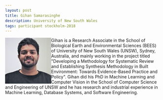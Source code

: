 ```yaml
---
layout: post
title: Gihan Samarasinghe
description: University of New South Wales
tags: participant stockholm-2018
---
```

<img align="left" width="150" height="150" src="/events/2018-04-stockholm/people/samarasinghe_gihan.jpg" alt="Gihan Samarasinghe"/>Gihan is a Research Associate in the School of Biological Earth and Environmental Sciences (BEES) of University of New South Wales (UNSW), Sydney, Australia, and mainly working in the project titled "Developing a Methodology for Systematic Review and Establishing Synthesis Methodology in Built Environment: Towards Evidence-Based Practice and Policy". Gihan did his PhD in Machine Learning and Computer Vision in the School of Computer Science and Engineering of UNSW and he has research and industrial experience in Machine Learning, Database Systems, and Software Engineering.